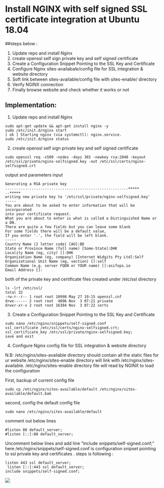 # Install NGINX with self signed SSL certificate integration at Ubuntu 18.04
##steps below :
1. Update repo and install Nginx 
2. create openssl self sign private key and self signed certificate 
3. Create a Configuration Snippet Pointing to the SSL Key and Certificate
4. Configure Nginx sites-availabale/config file for SSL integration & website directory
5. Soft link between sites-available/config file   with sites-enable/ directory
6. Verify NGINX connection
7. Finally browse website and check whether it works or not 

## Implementation:
1. Update repo and install Nginx<br/> 
```
sudo apt-get update && apt-get install nginx -y
sudo /etc/init.d/nginx start
[ ok ] Starting nginx (via systemctl): nginx.service.
sudo /etc/init.d/nginx status
```
2. create openssl self sign private key and self signed certificate
```
sudo openssl req -x509 -nodes -days 365 -newkey rsa:2048 -keyout /etc/ssl/private/nginx-selfsigned.key -out /etc/ssl/certs/nginx-selfsigned.crt
```
output and parameters input

```
Generating a RSA private key
........................................................+++++
..+++++
writing new private key to '/etc/ssl/private/nginx-selfsigned.key'
-----
You are about to be asked to enter information that will be incorporated
into your certificate request.
What you are about to enter is what is called a Distinguished Name or a DN.
There are quite a few fields but you can leave some blank
For some fields there will be a default value,
If you enter '.', the field will be left blank.
-----
Country Name (2 letter code) [AU]:BD
State or Province Name (full name) [Some-State]:DHK
Locality Name (eg, city) []:DHK
Organization Name (eg, company) [Internet Widgits Pty Ltd]:Self
Organizational Unit Name (eg, section) []:self
Common Name (e.g. server FQDN or YOUR name) []:asifops.io
Email Address []:
```

both of the private key and certificate files created under /etc/ssl directory 
```
ls -lrt /etc/ssl/
total 32
-rw-r--r-- 1 root root 10998 May 27 19:15 openssl.cnf
drwx------ 2 root root  4096 Nov  3 07:21 private
drwxr-xr-x 2 root root 16384 Nov  3 07:22 certs
```

3. Create a Configuration Snippet Pointing to the SSL Key and Certificate
```
sudo nano /etc/nginx/snippets/self-signed.conf
ssl_certificate /etc/ssl/certs/nginx-selfsigned.crt;
ssl_certificate_key /etc/ssl/private/nginx-selfsigned.key;
save and exit 
```

4. Configure Nginx config file for SSL integration & website directory

N.B:   /etc/nginx/sites-available directory should contain all the static files for ur website
/etc/nginx/sites-enable directory will link with /etc/nginx/sites-available. 
/etc/nginx/sites-enable directory file will read by NGINX to load the configuration

First, backup of current config file 
```
sudo cp /etc/nginx/sites-available/default /etc/nginx/sites-available/default.bak
```
second, config the default config file
```
sudo nano /etc/nginx/sites-available/default
```
comment out below lines

	#listen 80 default_server;
	#listen [::]:80 default_server;

Uncomment below lines and add line “include snippets/self-signed.conf;”  here /etc/nginx/snippets/self-signed.conf  is configuration snipset pointing to ssl private key and certificates . steps is following :

	listen 443 ssl default_server;
	 listen [::]:443 ssl default_server;
 	include snippets/self-signed.conf;

 ![](D:\Dev\nginx\picture1.png)
